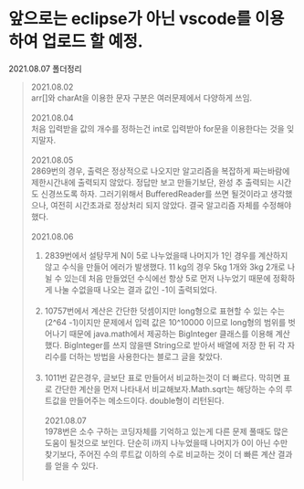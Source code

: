 # 앞으로는 eclipse가 아닌 vscode를 이용하여 업로드 할 예정.
2021.08.07 폴더정리

> 2021.08.02 </br> arr[]와 charAt을 이용한 문자 구분은 여러문제에서 다양하게 쓰임.</br></br>
> 2021.08.04 </br> 처음 입력받을 값의 개수를 정하는건 int로 입력받아 for문을 이용한다는 것을 잊지말자.</br></br>
> 2021.08.05 </br> 2869번의 경우, 출력은 정상적으로 나오지만 알고리즘을 복잡하게 짜는바람에 제한시간내에 출력되지 않았다. 정답만 보고 만들기보단, 완성 추 출력되는 시간도 신경쓰도록 하자. 그러기위해서 BufferedReader를 쓰면 될것이라고 생각했으나, 여전히 시간초과로 정상처리 되지 않았다. 결국 알고리즘 자체를 수정해야했다. </br></br>
> 2021.08.06 </br>
>1. 2839번에서 설탕무게 N이 5로 나누었을때 나머지가 1인 경우를 계산하지 않고 수식을 만들어 에러가 발생했다. 11 kg의 경우 5kg 1개와 3kg 2개로 나뉠 수 있는데 처음 만들었던 수식에선 항상 5로 먼저 나누었기 때문에 정확하게 나눌 수없을때 나오는 결과 값인 -1이 출력되었다.</br></br>
>2. 10757번에서 계산은 간단한 덧셈이지만 long형으로 표현할 수 있는 수는(2^64 -1)이지만 문제에서 입력 값은 10^10000 이므로 long형의 범위를 벗어나기 때문에 java.math에서 제공하는 BigInteger 클래스를 이용해 계산했다. BigInteger를 쓰지 않을땐 String으로 받아서 배열에 저장 한 뒤 각 자리수를 더하는 방법을 사용한다는 블로그 글을 찾았다.</br></br>
>3. 1011번 같은경우, 글보단 표로 만들어서 비교하는것이 더 빠르다. 막히면 표로 간단한 계산을 먼저 나타내서 비교해보자.Math.sqrt는 해당하는 수의 루트값을 만들어주는 메소드이다. double형이 리턴된다.</br></br>
> 2021.08.07 </br>
> 1978번은 소수 구하는 코딩자체를 기억하고 있는게 다른 문제 풀때도 많은 도움이 될것으로 보인다. 단순히 i까지 나누었을때 나머지가 0이 아닌 수만 찾기보다, 주어진 수의 루트값 이하의 수로 비교하는 것이 더 빠른 계산 결과를 얻을 수 있다. </br></br>